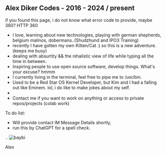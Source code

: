## Alex Diker Codes - 2016 - 2024 / present 

if you found this page, i do not know what error code to provide, maybe 360? HTTP 360 

- I love, learning about new technologies, playing with german shepherds, belgium malinos, dobermans..(Shudzhund and IPO3 Training)
- recently I have gotten my own Kitten/Cat :) so this is a new adventure. (keeps me busy)  
- dealing with absurtity && the nihalistic view of life while typing all the time in between.
-  Inspiring people to use open source software, develop things. What's your excuse? hmmm 
- I currently living in the terminal, feel free to pipe me to /usr/bin.
- Used to be a Red Star OS Kernel Developer, but Kim and I had a falling out like Eminem. lol, i do like to make jokes about my self.
- 
- Contact me if you want to work on anything or access to private repos/projects (colab work)

To do list: 

- Will provide contact IM Message Details shortly,
- run this by ChatGPT for a spell check.

..
![baybi](https://github.com/alexdcodes/alexdcodes/assets/23444429/9c65dd66-72c7-4bc0-a7f9-19a5aa27370c)

Alex
